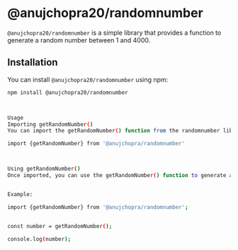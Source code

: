 # @anujchopra20/randomnumber



`@anujchopra20/randomnumber` is a simple library that provides a function to generate a random number between 1 and 4000.

## Installation

You can install `@anujchopra20/randomnumber` using npm:

```bash
npm install @anujchopra20/randomnumber



Usage
Importing getRandomNumber()
You can import the getRandomNumber() function from the randomnumber library into your Node.js application as follows:

import {getRandomNumber} from '@anujchopra/randomnumber'



Using getRandomNumber()
Once imported, you can use the getRandomNumber() function to generate a random number between 1 and 4000.


Example:

import {getRandomNumber} from '@anujchopra/randomnumber';


const number = getRandomNumber();

console.log(number); 
